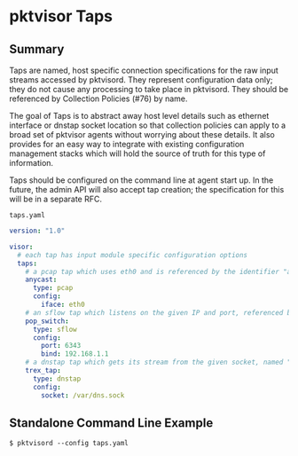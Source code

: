 # pktvisor Taps

## Summary

Taps are named, host specific connection specifications for the raw input streams accessed by pktvisord. They represent
configuration data only; they do not cause any processing to take place in pktvisord. They should be referenced by
Collection Policies (#76) by name.

The goal of Taps is to abstract away host level details such as ethernet interface or dnstap socket location so that
collection policies can apply to a broad set of pktvisor agents without worrying about these details. It also provides
for an easy way to integrate with existing configuration management stacks which will hold the source of truth for this
type of information.

Taps should be configured on the command line at agent start up. In the future, the admin API will also accept tap
creation; the specification for this will be in a separate RFC.

`taps.yaml`

```yaml
version: "1.0"

visor:
  # each tap has input module specific configuration options
  taps:
    # a pcap tap which uses eth0 and is referenced by the identifier "anycast"
    anycast:
      type: pcap
      config:
        iface: eth0
    # an sflow tap which listens on the given IP and port, referenced by the identifier "pop_switch"
    pop_switch:
      type: sflow
      config:
        port: 6343
        bind: 192.168.1.1
    # a dnstap tap which gets its stream from the given socket, named "trex_tap"
    trex_tap:
      type: dnstap
      config:
        socket: /var/dns.sock
```

## Standalone Command Line Example

```shell
$ pktvisord --config taps.yaml
```
